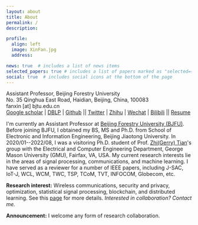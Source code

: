 ```yaml
---
layout: about
title: About
permalink: /
description: 

profile:
  align: left
  image: XinFan.jpg
  address: 

news: true  # includes a list of news items
selected_papers: true # includes a list of papers marked as "selected={true}"
social: true  # includes social icons at the bottom of the page
---
```


Assistant Professor, Beijing Forestry University<br>
No. 35 Qinghua East Road, Haidian, Beijing, China, 100083<br>
fanxin [at] bjtu.edu.cn<br>
[Google scholar](https://scholar.google.com/citations?user=842OjAQAAAAJ) | [DBLP](https://dblp.org/pid/87/3021-4.html) | [Github](https://github.com/fuanxiyin) || [Twitter](https://twitter.com/fuanxiyin) | [Zhihu](https://www.zhihu.com/people/fuanxiyin) | [Wechat](http://fuanxiyin.github.io/assets/img/wechat_public_account-Xin.jpg) | [Bilibili](https://space.bilibili.com/482171014) || [Resume](https://www.jianguoyun.com/p/DT19M7AQ4ZnTCxiS_oYFIAA) 


I'm currently an Assistant Professor at [Beijing Forestry University (BJFU)](http://www.bjfu.edu.cn/). Before joining BJFU, I obtained my BS, MS and Ph.D. from School of Electronic and Information Engineering, Beijing Jiaotong University. In 2020/01--2022/08, I was a visitoring Ph.D. student of Prof. [Zhi(Gerry) Tian](https://people-ece.vse.gmu.edu/~ztian1/)'s group with the Electrical and Computer Engineering Department, George Mason University (GMU), Fairfax, VA, USA. My current research interests lie in the areas of signal processing, communications, and machine learning. I have served as a reviewer for a number of IEEE papers, including J-SAC, IoT-J, WCL, WCM, TWC, TSP, TCoM, TVT, INFOCOM, Globecom, etc.


**Research interest:** Wireless communications, security and privacy, optimization, statistical signal processing, blockchain, and distributed learning. See this [page](https://homepage.fanxin/research/) for more details. *Interested in collaboration? Contact me.*


**Announcement:** I welcome any form of research collaboration.


